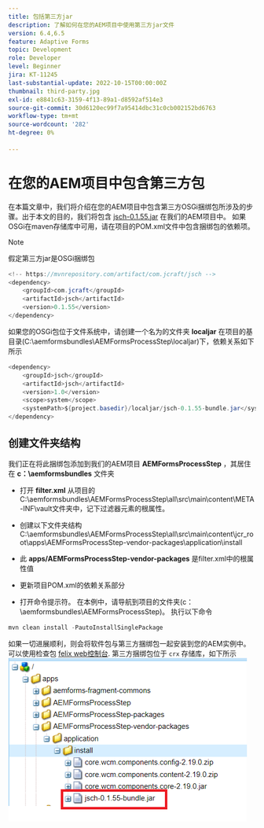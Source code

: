 ```yaml
---
title: 包括第三方jar
description: 了解如何在您的AEM项目中使用第三方jar文件
version: 6.4,6.5
feature: Adaptive Forms
topic: Development
role: Developer
level: Beginner
jira: KT-11245
last-substantial-update: 2022-10-15T00:00:00Z
thumbnail: third-party.jpg
exl-id: e8841c63-3159-4f13-89a1-d8592af514e3
source-git-commit: 30d6120ec99f7a95414dbc31c0cb002152bd6763
workflow-type: tm+mt
source-wordcount: '282'
ht-degree: 0%

---
```


# 在您的AEM项目中包含第三方包

在本篇文章中，我们将介绍在您的AEM项目中包含第三方OSGi捆绑包所涉及的步骤。出于本文的目的，我们将包含 [jsch-0.1.55.jar](https://repo1.maven.org/maven2/com/jcraft/jsch/0.1.55/jsch-0.1.55.jar) 在我们的AEM项目中。  如果OSGi在maven存储库中可用，请在项目的POM.xml文件中包含捆绑包的依赖项。

>[!NOTE]
> 假定第三方jar是OSGi捆绑包

```java
<!-- https://mvnrepository.com/artifact/com.jcraft/jsch -->
<dependency>
    <groupId>com.jcraft</groupId>
    <artifactId>jsch</artifactId>
    <version>0.1.55</version>
</dependency>
```

如果您的OSGi包位于文件系统中，请创建一个名为的文件夹 **localjar** 在项目的基目录(C:\aemformsbundles\AEMFormsProcessStep\localjar)下，依赖关系如下所示

```java
<dependency>
    <groupId>jsch</groupId>
    <artifactId>jsch</artifactId>
    <version>1.0</version>
    <scope>system</scope>
    <systemPath>${project.basedir}/localjar/jsch-0.1.55-bundle.jar</systemPath>
</dependency>
```

## 创建文件夹结构

我们正在将此捆绑包添加到我们的AEM项目 **AEMFormsProcessStep** ，其居住在 **c：\aemformsbundles** 文件夹

* 打开 **filter.xml** 从项目的C:\aemformsbundles\AEMFormsProcessStep\all\src\main\content\META-INF\vault文件夹中，记下过滤器元素的根属性。

* 创建以下文件夹结构C:\aemformsbundles\AEMFormsProcessStep\all\src\main\content\jcr_root\apps\AEMFormsProcessStep-vendor-packages\application\install
* 此 **apps/AEMFormsProcessStep-vendor-packages** 是filter.xml中的根属性值
* 更新项目POM.xml的依赖关系部分
* 打开命令提示符。 在本例中，请导航到项目的文件夹(c：\aemformsbundles\AEMFormsProcessStep)。 执行以下命令

```java
mvn clean install -PautoInstallSinglePackage
```

如果一切进展顺利，则会将软件包与第三方捆绑包一起安装到您的AEM实例中。 可以使用检查包 [felix web控制台](http://localhost:4502/system/console/bundles). 第三方捆绑包位于 `crx` 存储库，如下所示
![第三方](assets/custom-bundle1.png)
